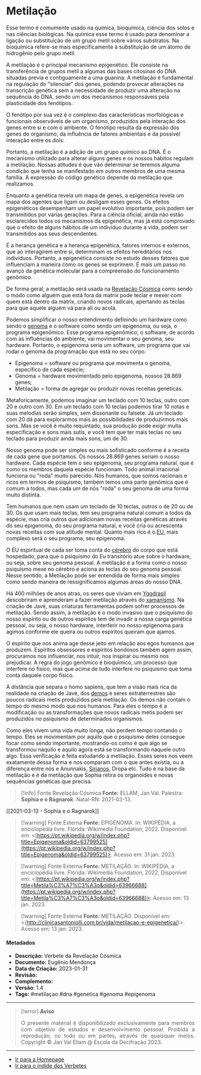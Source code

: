 # Metilação

Esse termo é comumente usado na química, bioquímica, ciência dos solos e nas ciências biológicas. Na química esse termo é usado para denominar a ligação ou substituição de um grupo metil sobre vários substratos. Na bioquímica refere-se mais especificamente à substituição de um átomo de hidrogênio pelo grupo metil.

A metilação é o principal mecanismo epigenético. Ele consiste na transferência de grupos metil a algumas das bases citosinas do DNA situadas previa e contiguamente a uma guanina. A metilação é fundamental na regulação do "silenciar" dos genes, podendo provocar alterações na transcrição genética sem a necessidade de produzir uma alteração na sequência do DNA, sendo um dos mecanismos responsáveis pela plasticidade dos fenótipos. 

O fenótipo por sua vez é o complexo das características morfológicas e funcionais observáveis de um organismo, produzidos pela interação dos genes entre si e com o ambiente. O fenótipo resulta da expressão dos genes do organismo, da influência de fatores ambientais e da possível interação entre os dois.    

Portanto, a metilação é a adição de um grupo químico ao DNA. É o mecanismo utilizado para alterar alguns genes e os nossos hábitos regulam a metilação. Nossas atitudes é que vão determinar se teremos alguma condição que tenha se manifestado em outros membros de uma mesma família. A expressão do código genético depende da metilação que realizamos. 

Enquanto a genética revela um mapa de genes, a epigenética revela um mapa dos agentes que ligam ou desligam esses genes. Os efeitos epigenéticos desempenham um papel evolutivo importante, pois podem ser transmitidos por várias gerações. Para a ciência oficial, ainda não estão esclarecidos todos os mecanismos da epigenética, mas já está comprovado que o efeito de alguns hábitos de um indivíduo durante a vida, podem ser transmitidos aos seus descendentes. 

É a herança genética e a herança epigenética, fatores internos e externos, que ao interagirem entre si, determinam os efeitos hereditários nos indivíduos. Portanto, a epigenética consiste no estudo desses fatores que influenciam a maneira como os genes se exprimem. É mais um passo no avanço da genética molecular para a compreensão do funcionamento genômico.  

De forma geral, a metilação será usada na [Revelação Cósmica](Revelação%20Cósmica.md) como sendo o modo como alguém que está fora da matrix pode teclar e mexer com quem está dentro da matrix, criando novos radicais, apertando as teclas para que aquele alguém vá para ali ou acolá.

Podemos simplificar o nosso entendimento definindo um hardware como sendo o [genoma](Genoma.md) e o software como sendo um epigenoma, ou seja, o programa epigenômico. Esse programa epigenômico, o software, de acordo com as influências do ambiente, vai movimentar o seu genoma, seu hardware. Portanto, o epigenoma seria um software, um programa que vai rodar o genoma da programação que está no seu corpo. 

- Epigenoma = software ou programa que movimenta o genoma, específico de cada espécie; 
- Genoma = hardware movimentado pelo epigenoma, nossos 28.869 genes;
- Metilação = forma de agregar ou produzir novas receitas genéticas.  
 
Metaforicamente, podemos imaginar um teclado com 10 teclas, outro com 20 e outro com 30. Em um teclado com 10 teclas podemos tirar 10 notas e suas melodias serão simples, sem dissonante ou falsete. Já um teclado com 20 dá para explorarmos mais as possibilidades de produzirmos mais sons. Mas se você é muito requintado, sua produção pode exigir muita especificação e sons mais sutis, e você tem que ter mais teclas no seu teclado para produzir ainda mais sons, um de 30. 

Nosso genoma pode ser simples ou mais sofisticado conforme é a receita de cada gene que portamos. Os nossos 28.869 genes seriam o nosso hardware. Cada espécie tem o seu epigenoma, seu programa natural, que é como os membros daquela espécie funcionam. Todo animal irracional funciona ou "roda" muito parecido. Nós humanos, que somos racionais e ricos em termos de psiquismo, também temos uma parte genômica que é comum a todos, mas cada um de nós "roda" o seu genoma de uma forma muito distinta. 

Tem humanos que nem usam um teclado de 10 teclas, outros o de 20 ou de 30. Os que usam mais teclas, tem seu programa natural comum a todos da espécie, mas cria outros que adicionam novas receitas genéticas através do seu epigenoma, do seu programa natural, e você cria ou acrescenta novas receitas com sua atitude mental. Quanto mais rico é o [EU](EU.md), mais complexo será o seu programa, seu epigenoma.  

O EU espiritual de cada ser toma conta do [cérebro](Cérebro%20Humano.md) do corpo que está hospedado, para que o psiquismo do Eu transitório atue sobre o hardware, ou seja, sobre seu genoma pessoal. A metilação é a forma como o nosso psiquismo mexe no cérebro e aciona as teclas do seu genoma pessoal. Nesse sentido, a Metilação pode ser entendida de forma mais simples como sendo maneira de ressignificamos algumas áreas do nosso DNA. 

Há 400 milhões de anos atras, os seres que viviam em [Yggdrasil](Yggdrasil.md) descobriram e aprenderam a fazer metilação através do [xamanismo](Administração/Governança/Projetos%20de%20Pesquisas/Xamanismo.md). Na criação de Javé, suas criaturas ferramentas podem sofrer processos de metilação. Sendo assim, a metilação é o modo invasivo que o psiquismo do nosso espírito ou de outros espíritos tem de invadir a nossa carga genética pessoal, ou seja, o nosso hardware, interferir no nosso epigenoma para agimos conforme ele queira ou outros espíritos queiram que ajamos.

O espírito que nos anima age desse jeito em relação aos egos humanos que produzem. Espíritos obsessores e espíritos bondosos também agem assim, procuramos nos influenciar, nos intuir, nos inspirar ou mesmo nos prejudicar. A regra do jogo genômico é bioquímico, um processo que interfere no físico, mas que acima de tudo interfere no psiquismo que toma conta daquele corpo físico. 

A distância que separa o homo sapiens, que tem a visão mais rica da realidade na criação de Javé, dos [demos](Demos.md) e seres extraterrestres são poucos radicais metis produzidos pela metilação. Os demos não contam o tempo do mesmo modo que nos humanos. Para eles o tempo é a modificação ou as transformações que novos radicais metis podem ser produzidos no psiquismo de determinados organismos. 

Como eles vivem uma vida muito longa, não perdem tempo contando o tempo. Eles se movimentam por aquilo que o psiquismo deles consegue focar como sendo importante, mostrando-os como é que algo se transformou naquilo e aquilo agora está se transformando naquele outro algo. Essa verificação é feita estudando a metilação. Esses seres nos veem exatamente dessa forma e nos comparam com o que antes existia, ou a diferença entre nós e Anunnakis, [Sirianos](Sirianos.md), Dropa etc. Tudo é na base da metilação e é da metilação que Sophia retira os organoides e novas sequências genéticas que precisa.   

> [!info] Fonte Revelação Cósmica
>**Fonte:** ELLAM, Jan Val. Palestra: **Sophia e o Ragnarok**. Natal-RN: 2021-03-13.

[[2021-03-13 - Sophia e o Ragnarok]]

> [!warning] Fonte Externa
>**Fonte:** EPIGENOMA. In: WIKIPÉDIA, a enciclopédia livre. Flórida: Wikimedia Foundation, 2022. Disponível em: <[https://pt.wikipedia.org/w/index.php?title=Epigenoma&oldid=63799525](https://pt.wikipedia.org/w/index.php?title=Epigenoma&oldid=63799525)>. Acesso em:  31 jan. 2023.  

> [!warning] Fonte Externa
>**Fonte:** METILAÇÃO. In: WIKIPÉDIA, a enciclopédia livre. Flórida: Wikimedia Foundation, 2022. Disponível em: <[https://pt.wikipedia.org/w/index.php?title=Metila%C3%A7%C3%A3o&oldid=63966688](https://pt.wikipedia.org/w/index.php?title=Metila%C3%A7%C3%A3o&oldid=63966688)>. Acesso em: 13 jan. 2023. 

> [!warning] Fonte Externa
>**Fonte:** METILAÇÃO. Disponível em: <(http://clinicasantoniolli.com.br/vida/metilacao-e-epigenetica/)>. Acesso em: 13 jan. 2023. 

#### Metadados

- **Descrição:** Verbete da Revelação Cósmica
- **Documento:** Eugênio Mendonça 
- **Data de Criação:** 2023-01-31
- **Revisão:** 
- **Complemento:** 
- **Versão**: 1.4 
- **Tags:** #metilaçao #dna #genetica #genoma #epigenoma 

---
> [!error] **Aviso**
> <p align="justify">O presente material é disponibilizado exclusivamente para membros com objetivo de estudos e desenvolvimento pessoal. Proibida a reprodução, no todo ou em partes, através de quaisquer meios. Copyright © Jan Val Ellam @ Escola da Decifração 2023. </p>

---
- [Ir para a Homepage](Homepage.canvas)
- [Ir para o índide dos Verbetes](ÍNDIDE%20GERAL%20DOS%20VERBETES.canvas)
